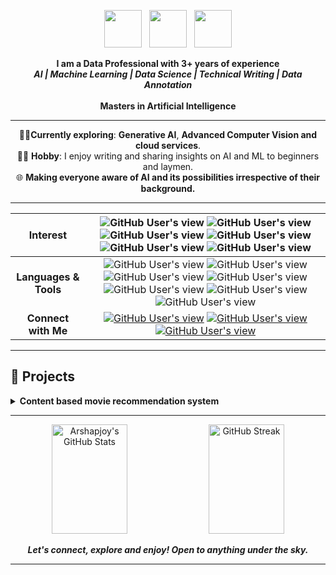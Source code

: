 
<p align="center"><a href="https://github.com/Arshapjoy"><img src="https://d33wubrfki0l68.cloudfront.net/a040d3fe135a512291b3bcab94c329c590e5c275/a2511/images/github-octocat.svg" width="60" height="60"></a>&nbsp;&nbsp;&nbsp;<a href="https://www.linkedin.com/in/arshapjoy/"><img src="https://cdn4.iconfinder.com/data/icons/social-messaging-ui-color-shapes-2-free/128/social-linkedin-circle-512.png" width="60" height="60"></a>&nbsp;&nbsp;&nbsp;<a href="https://medium.com/@DIYCoding"><img src="https://cdn4.iconfinder.com/data/icons/social-media-circle-7/512/Medium_circle-512.png" width="60" height="60"></a>
</p>



<p align = "center"><b>
I am a Data Professional with 3+ years of experience<br>
<i> AI  | Machine Learning | Data Science | Technical Writing | Data Annotation </i><br><br>
Masters in Artificial Intelligence</b> 
</p>

---
<p align = "center">
🧑‍💻<b>Currently exploring</b>: <b>Generative AI</b>, <b>Advanced Computer Vision and cloud services</b>.<br>
👨‍🏫 <b>Hobby</b>: I enjoy writing and sharing insights on AI and ML to beginners and laymen.<br>
🌐 <b>Making everyone aware of AI and its possibilities irrespective of their background.</b>
  
---

| Interest | <img alt="GitHub User's view" src="https://img.shields.io/badge/%20-Computer%20Vision-%23C05CD4?style=for-the-badge"> <img alt="GitHub User's view" src="https://img.shields.io/badge/%20-Machine%20Learning-%23AA52BC?style=for-the-badge"> <img alt="GitHub User's view" src="https://img.shields.io/badge/%20-Deep%20Learning-%239547A5?style=for-the-badge"> <img alt="GitHub User's view" src="https://img.shields.io/badge/%20-Artificial%20Intelliegnce-%23803D8D?style=for-the-badge"> <img alt="GitHub User's view" src="https://img.shields.io/badge/%20-Data%20Science-%23803D8D?style=for-the-badge"> <img alt="GitHub User's view" src="https://img.shields.io/badge/%20-Generative%20AI-%23804D8D?style=for-the-badge">|
| :---: | :---: |
| <b>Languages & Tools</b>    |  <img alt="GitHub User's view" src="https://img.shields.io/badge/%20-Python-%23FFDD3C?style=for-the-badge"> <img alt="GitHub User's view" src="https://img.shields.io/badge/%20-SQL-%23FFEA61?style=for-the-badge"> <img alt="GitHub User's view" src="https://img.shields.io/badge/%20-Tableau-%23E8B631?style=for-the-badge"> <img alt="GitHub User's view" src="https://img.shields.io/badge/%20-PowerBI-%23E08307?style=for-the-badge"> <img alt="GitHub User's view" src="https://img.shields.io/badge/%20-Git-%23F55301?style=for-the-badge"> <img alt="GitHub User's view" src="https://img.shields.io/badge/%20-CVAT-%23DE4B00?style=for-the-badge"> <img alt="GitHub User's view" src="https://img.shields.io/badge/%20-Excel-%23F03801?style=for-the-badge"> |
| <b>Connect with Me</b>  | <a href="https://medium.com/@DIYCoding"><img alt="GitHub User's view" src="https://img.shields.io/badge/%20-Medium-%23002447?style=for-the-badge"></a> <a href="https://www.linkedin.com/in/arshapjoy/"><img alt="GitHub User's view" src="https://img.shields.io/badge/%20-LinkedIn-%2300172D?style=for-the-badge"></a> <a href="mailto: arshasaiby@gmail.com"><img alt="GitHub User's view" src="https://img.shields.io/badge/%20-Gmail-%23000B18?style=for-the-badge"></a> |

---
## 💼 Projects
<details>
  <summary><b>Content based movie recommendation system</b></summary> 
A content based movie recommendation webapp using tf-idf cosine similarity using rotten tomatoes dataset which recommends 10 similar movies</details>

---

<p align="center">
<img src="https://github-readme-stats.vercel.app/api?username=Arshapjoy&theme=dark&show_icons=true&hide_border=true&count_private=true" alt="Arshapjoy's GitHub Stats" height="175" width="49%"/>
<a href="https://git.io/streak-stats"><img src="https://github-readme-streak-stats-navy-chi.vercel.app?user=Arshapjoy&theme=dark" alt="GitHub Streak" height="175" width="49%"/></a>

</p>
<p align = "center">
  <I><B>Let's connect, explore and enjoy! Open to anything under the sky.</B></I>


---


